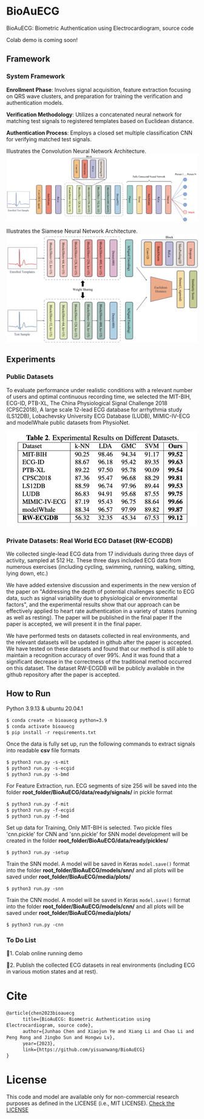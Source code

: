 # BioAuECG
BioAuECG: Biometric Authentication using Electrocardiogram, source code

Colab demo is coming soon!

## Framework
### System Framework
**Enrollment Phase**: Involves signal acquisition, feature extraction focusing on QRS wave clusters, and preparation for training the verification and authentication models.

**Verification Methodology**: Utilizes a concatenated neural network for matching test signals to registered templates based on Euclidean distance.

**Authentication Process**: Employs a closed set multiple classification CNN for verifying matched test signals.

Illustrates the Convolution Neural Network Architecture.
![](./img/cnn.png)


Illustrates the Siamese Neural Network Architecture.
![](./img/snn.png)


## Experiments
### Public Datasets
To evaluate performance under realistic conditions with a relevant number of users and optimal continuous recording time, we selected the MIT-BIH, ECG-ID, PTB-XL, The China Physiological Signal Challenge 2018 (CPSC2018), A large scale 12-lead ECG database for arrhythmia study (LS12DB), Lobachevsky University ECG Database (LUDB), MIMIC-IV-ECG and modelWhale public datasets from PhysioNet.

![](./img/publicdatasets.jpg)

### Private Datasets: Real World ECG Dataset (RW-ECGDB)
We collected single-lead ECG data from 17 individuals during three days of activity, sampled at 512 Hz. These three days included ECG data from numerous exercises (including cycling, swimming, running, walking, sitting, lying down, etc.)

We have added extensive discussion and experiments in the new version of the paper on "Addressing the depth of potential challenges specific to ECG data, such as signal variability due to physiological or environmental factors", and the experimental results show that our approach can be effectively applied to heart rate authentication in a variety of states (running as well as resting). The paper will be published in the final paper If the paper is accepted, we will present it in the final paper. 

We have performed tests on datasets collected in real environments, and the relevant datasets will be updated in github after the paper is accepted. We have tested on these datasets and found that our method is still able to maintain a recognition accuracy of over 99%. And it was found that a significant decrease in the correctness of the traditional method occurred on this dataset. The dataset RW-ECGDB will be publicly available in the github repository after the paper is accepted.

## How to Run
Python 3.9.13 & ubuntu 20.04.1
```
$ conda create -n bioauecg python=3.9
$ conda activate bioauecg
$ pip install -r requirements.txt
```


Once the data is fully set up, run the following commands to extract signals into readable **csv** file formats
```shell
$ python3 run.py -s-mit
$ python3 run.py -s-ecgid
$ python3 run.py -s-bmd
```

For Feature Extraction, run. ECG segments of size 256 will be saved into the folder **root_folder/BioAuECG/data/ready/signals/** in pickle format
```
$ python3 run.py -f-mit
$ python3 run.py -f-ecgid
$ python3 run.py -f-bmd
```

Set up data for Training, Only MIT-BIH is selected. Two pickle files 'cnn.pickle' for CNN and 'snn.pickle' for SNN model development will be created in the folder **root_folder/BioAuECG/data/ready/pickles/**
```
$ python3 run.py -setup
```

Train the SNN model. A model will be saved in Keras `model.save()` format into the folder **root_folder/BioAuECG/models/snn/** and all plots will be saved under **root_folder/BioAuECG/media/plots/**
```
$ python3 run.py -snn
```

Train the CNN model. A model will be saved in Keras `model.save()` format into the folder **root_folder/BioAuECG/models/cnn/** and all plots will be saved under **root_folder/BioAuECG/media/plots/**
```
$ python3 run.py -cnn
```




### To Do List
🔘1. Colab online running demo

🔘2. Publish the collected ECG datasets in real environments (including ECG in various motion states and at rest).


# Cite
```
@article{chen2023bioauecg
      title={BioAuECG: Biometric Authentication using Electrocardiogram, source code}, 
      author={Junhao Chen and Xiaojun Ye and Xiang Li and Chao Li and Peng Rong and Jingbo Sun and Hongwu Lv},
      year={2023},
      link={https://github.com/yisuanwang/BioAuECG}
}

```

# License
This code and model are available only for non-commercial research purposes as defined in the LICENSE (i.e., MIT LICENSE). 
[Check the LICENSE](./LICENSE)
